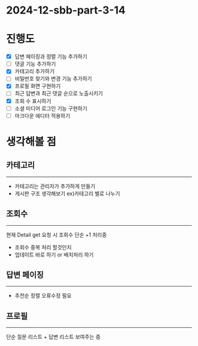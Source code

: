 # 2024-12-sbb-part-3-14

# 진행도 #

- [x] 답변 페이징과 정렬 기능 추가하기 
- [ ] 댓글 기능 추가하기
- [x] 카테고리 추가하기
- [ ] 비밀번호 찾기와 변경 기능 추가하기
- [X] 프로필 화면 구현하기
- [ ] 최근 답변과 최근 댓글 순으로 노출시키기
- [x] 조회 수 표시하기
- [ ] 소셜 미디어 로그인 기능 구현하기
- [ ] 마크다운 에디터 적용하기

# 생각해볼 점 #
## 카테고리 ##

---
* 카테고리는 관리자가 추가하게 만들기
* 게시판 구조 생각해보기 ex)카테고리 별로 나누기

## 조회수 ##

---
현재 Detail get 요청 시 조회수 단순 +1 처리중

* 조회수 중복 처리 할것인지
* 업데이트 바로 하기 or 배치처리 하기

## 답변 페이징 ##

---
* 추천순 정렬 오류수정 필요

## 프로필 ##

---
단순 질문 리스트 + 답변 리스트 보여주는 중